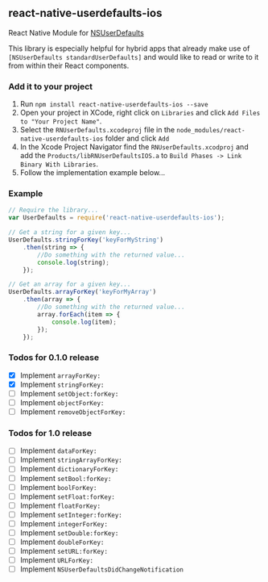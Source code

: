 ## react-native-userdefaults-ios
React Native Module for [NSUserDefaults](https://developer.apple.com/library/ios/documentation/Cocoa/Reference/Foundation/Classes/NSUserDefaults_Class/)

This library is especially helpful for hybrid apps that already make use of `[NSUserDefaults standardUserDefaults]` and would like to read or write to it from within their React components.

### Add it to your project

1. Run `npm install react-native-userdefaults-ios --save`
2. Open your project in XCode, right click on `Libraries` and click `Add
   Files to "Your Project Name"`.
3. Select the `RNUserDefaults.xcodeproj` file in the `node_modules/react-native-userdefaults-ios` folder and click `Add`
4. In the Xcode Project Navigator find the `RNUserDefaults.xcodproj` and add the  `Products/libRNUserDefaultsIOS.a` to `Build Phases -> Link Binary With Libraries`.
5. Follow the implementation example below...

### Example

```javascript
// Require the library...
var UserDefaults = require('react-native-userdefaults-ios');

// Get a string for a given key...
UserDefaults.stringForKey('keyForMyString')
    .then(string => {
        //Do something with the returned value...
        console.log(string);
    });

// Get an array for a given key...
UserDefaults.arrayForKey('keyForMyArray')
    .then(array => {
        //Do something with the returned value...
        array.forEach(item => {
            console.log(item);
        });
    });
```

### Todos for 0.1.0 release

- [x] Implement `arrayForKey:`
- [x] Implement `stringForKey:`
- [ ] Implement `setObject:forKey:`
- [ ] Implement `objectForKey:`
- [ ] Implement `removeObjectForKey:`

### Todos for 1.0 release

- [ ] Implement `dataForKey:`
- [ ] Implement `stringArrayForKey:`
- [ ] Implement `dictionaryForKey:`
- [ ] Implement `setBool:forKey:`
- [ ] Implement `boolForKey:`
- [ ] Implement `setFloat:forKey:`
- [ ] Implement `floatForKey:`
- [ ] Implement `setInteger:forKey:`
- [ ] Implement `integerForKey:`
- [ ] Implement `setDouble:forKey:`
- [ ] Implement `doubleForKey:`
- [ ] Implement `setURL:forKey:`
- [ ] Implement `URLForKey:`
- [ ] Implement `NSUserDefaultsDidChangeNotification`
